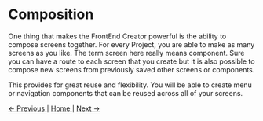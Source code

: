 # Composition

One thing that makes the FrontEnd Creator powerful is the ability to compose screens together. For every Project, you are able to make as many screens as you like. The term screen here really means component. Sure you can have a route to each screen that you create but it is also possible to compose new screens from previously saved other screens or components. 

This provides for great reuse and flexibility. You will be able to create menu or navigation components that can be reused across all of your screens.

[ <- Previous ](data-form) | [ Home ](home) | [ Next -> ](notification)
